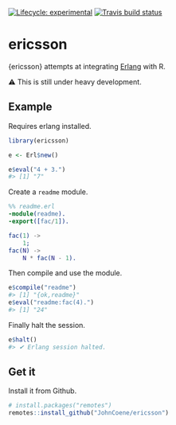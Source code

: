 
<!-- README.md is generated from README.Rmd. Please edit that file -->

<!-- badges: start -->

[![Lifecycle:
experimental](https://img.shields.io/badge/lifecycle-experimental-orange.svg)](https://www.tidyverse.org/lifecycle/#experimental)
[![Travis build
status](https://travis-ci.org/JohnCoene/ericsson.svg?branch=master)](https://travis-ci.org/JohnCoene/ericsson)
<!-- badges: end -->

# ericsson

{ericsson} attempts at integrating [Erlang](https://www.erlang.org/)
with R.

:warning: This is still under heavy development.

## Example

Requires erlang installed.

``` r
library(ericsson)

e <- Erl$new()

e$eval("4 + 3.")
#> [1] "7"
```

Create a `readme` module.

``` erlang
%% readme.erl
-module(readme).
-export([fac/1]).

fac(1) ->
    1;
fac(N) ->
    N * fac(N - 1).
```

Then compile and use the module.

``` r
e$compile("readme")
#> [1] "{ok,readme}"
e$eval("readme:fac(4).")
#> [1] "24"
```

Finally halt the session.

``` r
e$halt()
#> ✔ Erlang session halted.
```

## Get it

Install it from Github.

``` r
# install.packages("remotes")
remotes::install_github("JohnCoene/ericsson")
```
